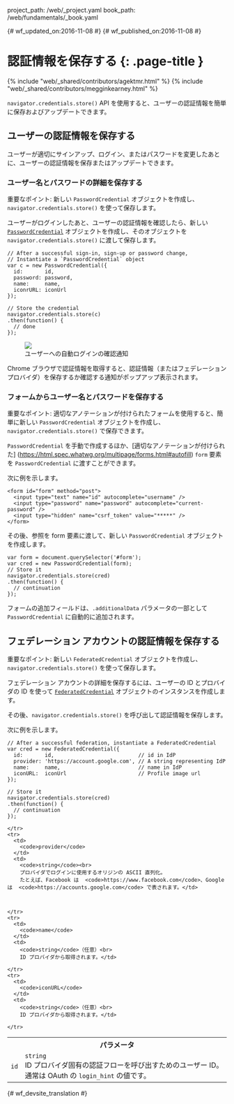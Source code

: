 project_path: /web/_project.yaml
book_path: /web/fundamentals/_book.yaml

{# wf_updated_on:2016-11-08 #}
{# wf_published_on:2016-11-08 #}

# 認証情報を保存する {: .page-title }

{% include "web/_shared/contributors/agektmr.html" %}
{% include "web/_shared/contributors/megginkearney.html" %}

`navigator.credentials.store()` API を使用すると、ユーザーの認証情報を簡単に保存およびアップデートできます。



##  ユーザーの認証情報を保存する

ユーザーが適切にサインアップ、ログイン、またはパスワードを変更したあとに、ユーザーの認証情報を保存またはアップデートできます。


###  ユーザー名とパスワードの詳細を保存する

重要なポイント: 新しい `PasswordCredential` オブジェクトを作成し、`navigator.credentials.store()` を使って保存します。


ユーザーがログインしたあと、ユーザーの認証情報を確認したら、新しい [`PasswordCredential`](https://developer.mozilla.org/en-US/docs/Web/API/PasswordCredential) オブジェクトを作成し、そのオブジェクトを `navigator.credentials.store()` に渡して保存します。



    // After a successful sign-in, sign-up or password change,
    // Instantiate a `PasswordCredential` object
    var c = new PasswordCredential({
      id:       id,
      password: password,
      name:     name,
      iconrURL: iconUrl
    });

    // Store the credential
    navigator.credentials.store(c)
    .then(function() {
      // done
    });


<figure class="attempt-right">
  <img src="imgs/store-credential.png">
  <figcaption>ユーザーへの自動ログインの確認通知</figcaption>
</figure>

Chrome ブラウザで認証情報を取得すると、認証情報（またはフェデレーション プロバイダ）を保存するか確認する通知がポップアップ表示されます。



<div class="clearfix"></div>

###  フォームからユーザー名とパスワードを保存する

重要なポイント: 適切なアノテーションが付けられたフォームを使用すると、簡単に新しい `PasswordCredential` オブジェクトを作成し、`navigator.credentials.store()` で保存できます。


`PasswordCredential` を手動で作成するほか、[適切なアノテーションが付けられた] (https://html.spec.whatwg.org/multipage/forms.html#autofill) `form` 要素を `PasswordCredential` に渡すことができます。



次に例を示します。

    <form id="form" method="post">
      <input type="text" name="id" autocomplete="username" />
      <input type="password" name="password" autocomplete="current-password" />
      <input type="hidden" name="csrf_token" value="*****" />
    </form>

その後、参照を form 要素に渡して、新しい `PasswordCredential` オブジェクトを作成します。


    var form = document.querySelector('#form');
    var cred = new PasswordCredential(form);
    // Store it
    navigator.credentials.store(cred)
    .then(function() {
      // continuation
    });

フォームの追加フィールドは、`.additionalData` パラメータの一部として `PasswordCredential` に自動的に追加されます。



##  フェデレーション アカウントの認証情報を保存する

重要なポイント: 新しい `FederatedCredential` オブジェクトを作成し、`navigator.credentials.store()` を使って保存します。



フェデレーション アカウントの詳細を保存するには、ユーザーの ID とプロバイダの ID を使って [`FederatedCredential`](https://developer.mozilla.org/en-US/docs/Web/API/FederatedCredential) オブジェクトのインスタンスを作成します。

その後、`navigator.credentials.store()` を呼び出して認証情報を保存します。


次に例を示します。

    // After a successful federation, instantiate a FederatedCredential
    var cred = new FederatedCredential({
      id:       id,                           // id in IdP
      provider: 'https://account.google.com', // A string representing IdP
      name:     name,                         // name in IdP
      iconURL:  iconUrl                       // Profile image url
    });

    // Store it
    navigator.credentials.store(cred)
    .then(function() {
      // continuation
    });

<table class="responsive properties">
  <tbody>
    <tr>
      <th colspan=2>パラメータ</th>
    </tr>
    <tr>
      <td>
        <code>id</code>
      </td>
      <td>
        <code>string</code><br>
        ID プロバイダ固有の認証フローを呼び出すためのユーザー ID。通常は OAuth の  <code>login_hint</code> の値です。</td>



    </tr>
    <tr>
      <td>
        <code>provider</code>
      </td>
      <td>
        <code>string</code><br>
        プロバイダでログインに使用するオリジンの ASCII 直列化。
        たとえば、Facebook は  <code>https://www.facebook.com</code>、Google は  <code>https://accounts.google.com</code> で表されます。</td>



    </tr>
    <tr>
      <td>
        <code>name</code>
      </td>
      <td>
        <code>string</code>（任意）<br>
        ID プロバイダから取得されます。</td>

    </tr>
    <tr>
      <td>
        <code>iconURL</code>
      </td>
      <td>
        <code>string</code>（任意）<br>
        ID プロバイダから取得されます。</td>

    </tr>
  </tbody>
</table>



{# wf_devsite_translation #}
